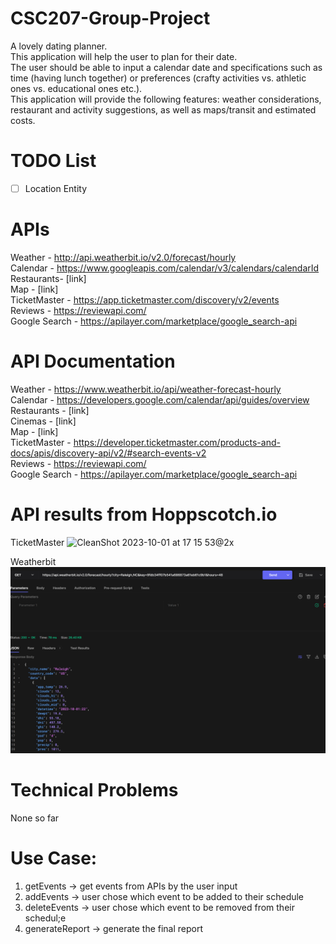 # CSC207-Group-Project
A lovely dating planner. <br>
This application will help the user to plan for their date. <br>
The user should be able to input a calendar date and specifications such as time (having lunch together) or preferences (crafty activities vs. athletic ones vs. educational ones etc.). <br>
This application will provide the following features: weather considerations, restaurant and activity suggestions, as well as maps/transit and estimated costs.

# TODO List
 - [ ] Location Entity


# APIs

Weather - http://api.weatherbit.io/v2.0/forecast/hourly <br>
Calendar - https://www.googleapis.com/calendar/v3/calendars/calendarId <br>
Restaurants- [link] <br>
Map - [link] <br>
TicketMaster - https://app.ticketmaster.com/discovery/v2/events <br>
Reviews - https://reviewapi.com/ <br>
Google Search - https://apilayer.com/marketplace/google_search-api

# API Documentation

Weather - https://www.weatherbit.io/api/weather-forecast-hourly <br>
Calendar - https://developers.google.com/calendar/api/guides/overview <br>
Restaurants - [link] <br>
Cinemas - [link] <br>
Map - [link] <br>
TicketMaster - https://developer.ticketmaster.com/products-and-docs/apis/discovery-api/v2/#search-events-v2 <br>
Reviews - https://reviewapi.com/ <br>
Google Search - https://apilayer.com/marketplace/google_search-api

# API results from Hoppscotch.io
TicketMaster
![CleanShot 2023-10-01 at 17 15 53@2x](https://github.com/Victor-HZ/CSC207-Group-Project/assets/144486877/8e5dd734-e40e-4745-8a31-42094337593b)

Weatherbit
![img.png](img.png)

# Technical Problems
None so far

# Use Case:
1. getEvents -> get events from APIs by the user input
2. addEvents -> user chose which event to be added to their schedule
3. deleteEvents -> user chose which event to be removed from their schedul;e
4. generateReport -> generate the final report
